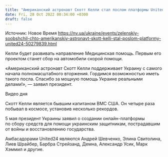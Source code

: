 ```yaml
---
title: "Американский астронавт Скотт Келли стал послом платформы United24"
date: Fri, 28 Oct 2022 00:34:00 +0300
draft: false
---
```

Источник: Новое Время https://nv.ua/ukraine/events/zelenskiy-soobshchil-chto-amerikanskiy-astronavt-skott-kelli-stal-poslom-platformy-united24-50279839.html


Келли будет развивать направление Медицинская помощь. Первым его проектом станет сбор на автомобили скорой помощи.

«Американский астронавт Скотт Келли поддерживает Украину с самого начала полномасштабного вторжения. Гордимся возможностью иметь такого посла. Спасибо за мощную помощь Украине реальными делами!», — заявил президент.

 Видео дня   

Скотт Келли является бывшим капитаном ВМС США. Он четыре раза побывал в космосе, установив несколько рекордов.

5 мая президент Украины заявил о создании онлайн-платформы по сбору средств для помощи украинским защитникам, пострадавшим от войны и восстановлению государства.

Амбасадорами United24 являются Андрей Шевченко, Элина Свитолина, Лиев Шрайбер, Барбра Стрейзанд, Демна, Александр Усик, Марк Хэммил и другие.
